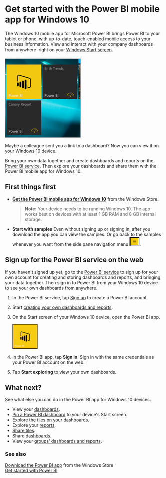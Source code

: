 <properties 
   pageTitle="Get started with the Power BI mobile app for Windows 10"
   description="Get started with the Power BI mobile app for Windows 10"
   services="powerbi" 
   documentationCenter="" 
   authors="maggiesMSFT" 
   manager="mblythe" 
   editor=""
   tags=""/>
 
<tags
   ms.service="powerbi"
   ms.devlang="NA"
   ms.topic="article"
   ms.tgt_pltfrm="NA"
   ms.workload="powerbi"
   ms.date="01/13/2016"
   ms.author="maggies"/>
# Get started with the Power BI mobile app for Windows 10

The Windows 10 mobile app for Microsoft Power BI brings Power BI to your tablet or phone, with up-to-date, touch-enabled mobile access to your business information. View and interact with your company dashboards from anywhere &#151; right on your [Windows Start screen](powerbi-mobile-pin-dashboard-from-win10phone-app.md).

![](media/powerbi-mobile-win10phone-app-get-started/PBI_Win10Ph_StartScrn.png)

Maybe a colleague sent you a link to a dashboard? Now you can view it on your Windows 10 device.

Bring your own data together and create dashboards and reports on the [Power BI service](http://go.microsoft.com/fwlink/?LinkID=513879). Then explore your dashboards and share them with the Power BI mobile app for Windows 10.

## First things first

-   [**Get the Power BI mobile app for Windows 10**](http://go.microsoft.com/fwlink/?LinkID=526478) from the Windows Store.

    >**Note:** Your device needs to be running Windows 10. The app works best on devices with at least 1 GB RAM and 8 GB internal storage.

-   **Start with samples**    Even without signing up or signing in, after you download the app you can view the samples. Or go back to the samples whenever you want from the side pane navigation menu ![](media/powerbi-mobile-win10phone-app-get-started/PBI_Win10Ph_NavIcon30.png).

## Sign up for the Power BI service on the web

If you haven't signed up yet, go to the [Power BI service](http://powerbi.com/) to sign up for your own account for creating and storing dashboards and reports, and bringing your data together. Then sign in to Power BI from your Windows 10 device to see your own dashboards from anywhere.

1.  In the Power BI service, tap [Sign up](http://go.microsoft.com/fwlink/?LinkID=513879) to create a Power BI account.

2.    Start [creating your own dashboards and reports](powerbi-service-get-started.md).

2.  On the Start screen of your Windows 10 device, open the Power BI app.

    ![](media/powerbi-mobile-win10phone-app-get-started/PBI_Win10Ph_AppIconSm.png)

3.  In the Power BI app, tap **Sign in**. Sign in with the same credentials as your Power BI account on the web.
4.  Tap **Start exploring**  to view your own dashboards.

## What next?

See what else you can do in the Power BI app for Windows 10 devices.

-   View your [dashboards](powerbi-mobile-dashboards-in-the-win10phone-app.md).
-   [Pin a Power BI dashboard](powerbi-mobile-pin-dashboard-from-win10phone-app.md) to your device's Start screen.
-   Explore the [tiles on your dashboards](powerbi-mobile-tiles-in-the-win10phone-app.md).
-   Explore your [reports](powerbi-mobile-reports-in-the-windows-app.md).
-   [Share tiles](powerbi-mobile-share-a-tile-from-the-win10phone-app.md).
-   Share [dashboards](powerbi-mobile-share-a-dashboard-from-the-win10phone-app.md).
-   View your [groups' dashboards and reports](powerbi-mobile-groups-in-the-win10phone-app.md).

### See also

[Download the Power BI app](http://go.microsoft.com/fwlink/?LinkID=544867) from the Windows Store  
[Get started with Power BI](powerbi-service-get-started.md)



